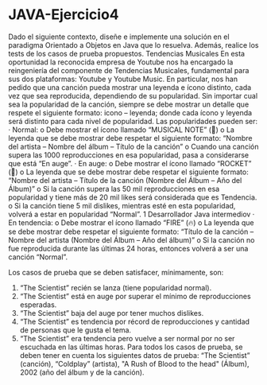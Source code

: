 # JAVA-Ejercicio4
Dado el siguiente contexto, diseñe e implemente una solución en el paradigma Orientado a
Objetos en Java que lo resuelva. Además, realice los tests de los casos de prueba propuestos.
Tendencias Musicales
En esta oportunidad la reconocida empresa de Youtube nos ha encargado la reingeniería del
componente de Tendencias Musicales, fundamental para sus dos plataformas: Youtube y Youtube
Music.
En particular, nos han pedido que una canción pueda mostrar una leyenda e ícono distinto, cada vez
que sea reproducida, dependiendo de su popularidad. Sin importar cual sea la popularidad de la
canción, siempre se debe mostrar un detalle que respete el siguiente formato: icono – leyenda; donde
cada ícono y leyenda será distinto para cada nivel de popularidad. Las popularidades pueden ser:
· Normal:
o Debe mostrar el ícono llamado “MUSICAL NOTE” (🎵)
o La leyenda que se debe mostrar debe respetar el siguiente formato: “Nombre del
artista – Nombre del álbum – Título de la canción”
o Cuando una canción supera las 1000 reproducciones en esa popularidad, pasa a
considerarse que está “En auge”.
· En auge:
o Debe mostrar el ícono llamado “ROCKET” (🚀)
o La leyenda que se debe mostrar debe respetar el siguiente formato: “Nombre del
artista – Título de la canción (Nombre del Álbum – Año del Álbum)”
o Si la canción supera las 50 mil reproducciones en esa popularidad y tiene más de 20 mil
likes será considerada que es Tendencia.
o Si la canción tiene 5 mil dislikes, mientras esté en esta popularidad, volverá a estar en
popularidad “Normal”.
1
Desarrollador Java intermediov
· En tendencia:
o Debe mostrar el ícono llamado “FIRE” (🔥)
o La leyenda que se debe mostrar debe respetar el siguiente formato: “Título de la
canción – Nombre del artista (Nombre del Álbum – Año del álbum)”
o Si la canción no fue reproducida durante las últimas 24 horas, entonces volverá a ser
una canción “Normal”.

Los casos de prueba que se deben satisfacer, mínimamente, son:
1. “The Scientist” recién se lanza (tiene popularidad normal).
2. “The Scientist” está en auge por superar el mínimo de reproducciones esperadas.
3. “The Scientist” baja del auge por tener muchos dislikes.
4. “The Scientist” es tendencia por récord de reproducciones y cantidad de personas que le gusta
el tema.
5. “The Scientist” era tendencia pero vuelve a ser normal por no ser escuchada en las últimas
horas.
Para todos los casos de prueba, se deben tener en cuenta los siguientes datos de prueba: “The
Scientist” (canción), “Coldplay” (artista), "A Rush of Blood to the head" (Álbum), 2002 (año del álbum y
de la canción).
